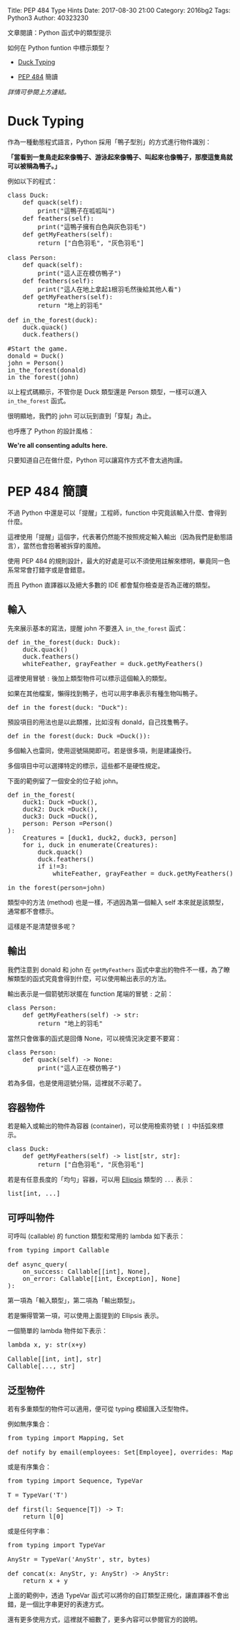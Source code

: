 Title: PEP 484 Type Hints
Date: 2017-08-30 21:00
Category: 2016bg2
Tags: Python3
Author: 40323230

文章閱讀：Python 函式中的類型提示

如何在 Python funtion 中標示類型？

+ [Duck Typing]

+ [PEP 484] 簡讀

[PEP 484]: https://www.python.org/dev/peps/pep-0484

[Duck Typing]: https://zh.wikipedia.org/wiki/%E9%B8%AD%E5%AD%90%E7%B1%BB%E5%9E%8B

<!-- PELICAN_END_SUMMARY -->

*詳情可參閱上方連結。*

Duck Typing
===

作為一種動態程式語言，Python 採用「鴨子型別」的方式進行物件識別：

**「當看到一隻鳥走起來像鴨子、游泳起來像鴨子、叫起來也像鴨子，那麼這隻鳥就可以被稱為鴨子。」**

例如以下的程式：

<pre class="brush: python">
class Duck:
    def quack(self):
        print("這鴨子在呱呱叫")
    def feathers(self):
        print("這鴨子擁有白色與灰色羽毛")
    def getMyFeathers(self):
        return ["白色羽毛", "灰色羽毛"]

class Person:
    def quack(self):
        print("這人正在模仿鴨子")
    def feathers(self): 
        print("這人在地上拿起1根羽毛然後給其他人看")
    def getMyFeathers(self):
        return "地上的羽毛"

def in_the_forest(duck):
    duck.quack()
    duck.feathers()

#Start the game.
donald = Duck()
john = Person()
in_the_forest(donald)
in_the_forest(john)
</pre>

以上程式碼顯示，不管你是 Duck 類型還是 Person 類型，一樣可以進入 `in_the_forest` 函式。

很明顯地，我們的 john 可以玩到直到「穿幫」為止。

也呼應了 Python 的設計風格：

**We're all consenting adults here.**

只要知道自己在做什麼，Python 可以讓寫作方式不會太過拘謹。

PEP 484 簡讀
===

不過 Python 中還是可以「提醒」工程師，function 中究竟該輸入什麼、會得到什麼。

這裡使用「提醒」這個字，代表著仍然能不按照規定輸入輸出（因為我們是動態語言），當然也會抱著被拆穿的風險。

使用 PEP 484 的規則設計，最大的好處是可以不須使用註解來標明，畢竟同一色系常常會打錯字或是會錯意。

而且 Python 直譯器以及絕大多數的 IDE 都會幫你檢查是否為正確的類型。

輸入
---

先來展示基本的寫法，提醒 john 不要進入 `in_the_forest` 函式：

<pre class="brush: python">
def in_the_forest(duck: Duck):
    duck.quack()
    duck.feathers()
    whiteFeather, grayFeather = duck.getMyFeathers()
</pre>

這裡使用冒號 `:` 後加上類型物件可以標示這個輸入的類型。

如果在其他檔案，懶得找到鴨子，也可以用字串表示有種生物叫鴨子。

<pre class="brush: python">
def in_the_forest(duck: "Duck"):
</pre>

預設項目的用法也是以此類推，比如沒有 donald，自己找隻鴨子。

<pre class="brush: python">
def in_the_forest(duck: Duck =Duck()):
</pre>

多個輸入也雷同，使用逗號隔開即可。若是很多項，則是建議換行。

多個項目中可以選擇特定的標示，這些都不是硬性規定。

下面的範例留了一個安全的位子給 john。

<pre class="brush: python">
def in_the_forest(
    duck1: Duck =Duck(),
    duck2: Duck =Duck(),
    duck3: Duck =Duck(),
    person: Person =Person()
):
    Creatures = [duck1, duck2, duck3, person]
    for i, duck in enumerate(Creatures):
        duck.quack()
        duck.feathers()
        if i!=3:
            whiteFeather, grayFeather = duck.getMyFeathers()

in_the_forest(person=john)
</pre>

類型中的方法 (method) 也是一樣，不過因為第一個輸入 self 本來就是該類型，通常都不會標示。

這樣是不是清楚很多呢？

輸出
---

我們注意到 donald 和 john 在 `getMyFeathers` 函式中拿出的物件不一樣，為了瞭解類型的函式究竟會得到什麼，可以使用輸出表示的方法。

輸出表示是一個箭號形狀擺在 function 尾端的冒號 `:` 之前：

<pre class="brush: python">
class Person:
    def getMyFeathers(self) -> str:
        return "地上的羽毛"
</pre>

當然只會做事的函式是回傳 None，可以視情況決定要不要寫：

<pre class="brush: python">
class Person:
    def quack(self) -> None:
        print("這人正在模仿鴨子")
</pre>

若為多個，也是使用逗號分隔，這裡就不示範了。

容器物件
---

若是輸入或輸出的物件為容器 (container)，可以使用檢索符號 `[ ]` 中括弧來標示。

<pre class="brush: python">
class Duck:
    def getMyFeathers(self) -> list[str, str]:
        return ["白色羽毛", "灰色羽毛"]
</pre>

若是有任意長度的「均勻」容器，可以用 [Ellipsis] 類型的 `...` 表示：

[Ellipsis]: https://docs.python.org/3.6/library/constants.html#Ellipsis

<pre class="brush: python">
list[int, ...]
</pre>

可呼叫物件
---

可呼叫 (callable) 的 function 類型和常用的 lambda 如下表示：

<pre class="brush: python">
from typing import Callable

def async_query(
    on_success: Callable[[int], None],
    on_error: Callable[[int, Exception], None]
):
</pre>

第一項為「輸入類型」，第二項為「輸出類型」。

若是懶得管第一項，可以使用上面提到的 Ellipsis 表示。

一個簡單的 lambda 物件如下表示：

<pre class="brush: python">
lambda x, y: str(x+y)

Callable[[int, int], str]
Callable[..., str]
</pre>

泛型物件
---

若有多重類型的物件可以適用，便可從 typing 模組匯入泛型物件。

例如無序集合：

<pre class="brush: python">
from typing import Mapping, Set

def notify_by_email(employees: Set[Employee], overrides: Mapping[str, str]):
</pre>

或是有序集合：

<pre class="brush: python">
from typing import Sequence, TypeVar

T = TypeVar('T')

def first(l: Sequence[T]) -> T:
    return l[0]
</pre>

或是任何字串：

<pre class="brush: python">
from typing import TypeVar

AnyStr = TypeVar('AnyStr', str, bytes)

def concat(x: AnyStr, y: AnyStr) -> AnyStr:
    return x + y
</pre>

上面的範例中，透過 TypeVar 函式可以將你的自訂類型正規化，讓直譯器不會出錯，是一個比字串更好的表達方式。

還有更多使用方式，這裡就不細數了，更多內容可以參閱官方的說明。